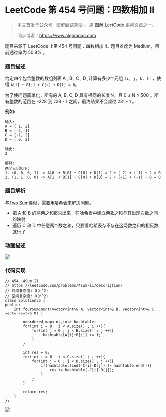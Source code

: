 # LeetCode 第 454 号问题：四数相加 II

> 本文首发于公众号「图解面试算法」，是 [图解 LeetCode ](<https://github.com/MisterBooo/LeetCodeAnimation>) 系列文章之一。
>
> 同步博客：https://www.algomooc.com

题目来源于 LeetCode 上第 454 号问题：四数相加 II。题目难度为 Medium，目前通过率为 50.8% 。

### 题目描述

给定四个包含整数的数组列表 A , B , C , D ,计算有多少个元组 `(i, j, k, l)` ，使得 `A[i] + B[j] + C[k] + D[l] = 0`。

为了使问题简单化，所有的 A, B, C, D 具有相同的长度 N，且 0 ≤ N ≤ 500 。所有整数的范围在 -228 到 228 - 1 之间，最终结果不会超过 231 - 1 。

**例如:**

```
输入:
A = [ 1, 2]
B = [-2,-1]
C = [-1, 2]
D = [ 0, 2]

输出:
2

解释:
两个元组如下:
1. (0, 0, 0, 1) -> A[0] + B[0] + C[0] + D[1] = 1 + (-2) + (-1) + 2 = 0
2. (1, 1, 0, 0) -> A[1] + B[1] + C[0] + D[0] = 2 + (-1) + (-1) + 0 = 0
```

### 题目解析

与[Two Sum](https://xiaozhuanlan.com/topic/7923618450)类似，需要用哈希表来解决问题。

- 把 A 和 B 的两两之和都求出来，在哈希表中建立两数之和与其出现次数之间的映射
- 遍历 C 和 D 中任意两个数之和，只要看哈希表存不存在这两数之和的相反数就行了



### 动画描述

![](../Animation/Animation.gif)

### 代码实现

```
// 454. 4Sum II
// https://leetcode.com/problems/4sum-ii/description/
// 时间复杂度: O(n^2)
// 空间复杂度: O(n^2)
class Solution35 {
public:
    int fourSumCount(vector<int>& A, vector<int>& B, vector<int>& C, vector<int>& D) {

        unordered_map<int,int> hashtable;
        for(int i = 0 ; i < A.size() ; i ++){
            for(int j = 0 ; j < B.size() ; j ++){
                 hashtable[A[i]+B[j]] += 1;
            }
        }
        
        int res = 0;
        for(int i = 0 ; i < C.size() ; i ++){
            for(int j = 0 ; j < D.size() ; j ++){
                if(hashtable.find(-C[i]-D[j]) != hashtable.end()){
                    res += hashtable[-C[i]-D[j]];
                }
            }
        }
    
        return res;
    }
};

```

![](../../Pictures/qrcode.jpg)

